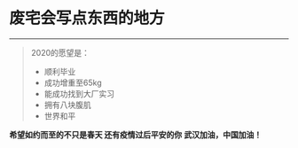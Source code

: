 # 废宅会写点东西的地方
---
>2020的愿望是：
> * 顺利毕业
> * 成功增重至65kg
> * 能成功找到大厂实习
> * 拥有八块腹肌
> * 世界和平


**希望如约而至的不只是春天 还有疫情过后平安的你**
**武汉加油，中国加油！**